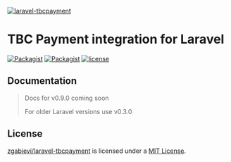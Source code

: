 [![laravel-tbcpayment](https://banners.beyondco.de/TBC%20Payment.jpeg?theme=light&packageName=zgabievi%2Flaravel-tbcpayment&pattern=topography&style=style_1&description=TBC+Payment+integration+for+Laravel&md=1&showWatermark=0&fontSize=100px&images=cash)](https://github.com/zgabievi/laravel-tbcpayment)

# TBC Payment integration for Laravel

[![Packagist](https://img.shields.io/packagist/v/zgabievi/laravel-tbcpayment.svg)](https://packagist.org/packages/zgabievi/laravel-tbcpayment)
[![Packagist](https://img.shields.io/packagist/dt/zgabievi/laravel-tbcpayment.svg)](https://packagist.org/packages/zgabievi/laravel-tbcpayment)
[![license](https://img.shields.io/github/license/zgabievi/laravel-tbcpayment.svg)](https://packagist.org/packages/zgabievi/laravel-tbcpayment)

## Documentation

> Docs for v0.9.0 coming soon
> 
> For older Laravel versions use v0.3.0

## License

[zgabievi/laravel-tbcpayment](https://github.com/zgabievi/laravel-tbcpayment) is licensed under a [MIT License](https://github.com/zgabievi/laravel-tbcpayment/blob/master/LICENSE).
